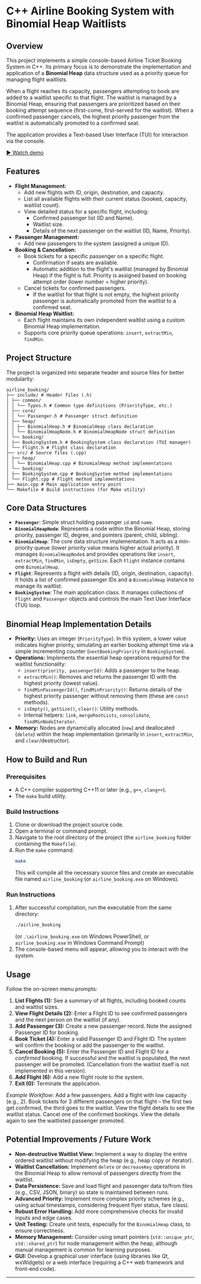 # C++ Airline Booking System with Binomial Heap Waitlists

## Overview

This project implements a simple console-based Airline Ticket Booking System in C++. Its primary focus is to demonstrate the implementation and application of a **Binomial Heap** data structure used as a priority queue for managing flight waitlists.

When a flight reaches its capacity, passengers attempting to book are added to a waitlist specific to that flight. The waitlist is managed by a Binomial Heap, ensuring that passengers are prioritized based on their booking attempt sequence (first-come, first-served for the waitlist). When a confirmed passenger cancels, the highest priority passenger from the waitlist is automatically promoted to a confirmed seat.

The application provides a Text-based User Interface (TUI) for interaction via the console.

[▶️ Watch demo](https://github.com/Deepak22903/Airline-Ticket-Booking/blob/main/demo.mkv)

## Features

- **Flight Management:**
  - Add new flights with ID, origin, destination, and capacity.
  - List all available flights with their current status (booked, capacity, waitlist count).
  - View detailed status for a specific flight, including:
    - Confirmed passenger list (ID and Name).
    - Waitlist size.
    - Details of the next passenger on the waitlist (ID, Name, Priority).
- **Passenger Management:**
  - Add new passengers to the system (assigned a unique ID).
- **Booking & Cancellation:**
  - Book tickets for a specific passenger on a specific flight.
    - Confirmation if seats are available.
    - Automatic addition to the flight's waitlist (managed by Binomial Heap) if the flight is full. Priority is assigned based on booking attempt order (lower number = higher priority).
  - Cancel tickets for confirmed passengers.
    - If the waitlist for that flight is not empty, the highest priority passenger is automatically promoted from the waitlist to a confirmed seat.
- **Binomial Heap Waitlist:**
  - Each flight maintains its own independent waitlist using a custom Binomial Heap implementation.
  - Supports core priority queue operations: `insert`, `extractMin`, `findMin`.

## Project Structure

The project is organized into separate header and source files for better modularity:

```
airline_booking/
├── include/ # Header files (.h)
│ ├── common/
│ │ └── Types.h # Common type definitions (PriorityType, etc.)
│ ├── core/
│ │ └── Passenger.h # Passenger struct definition
│ ├── heap/
│ │ ├── BinomialHeap.h # BinomialHeap class declaration
│ │ └── BinomialHeapNode.h # BinomialHeapNode struct definition
│ └── booking/
│ ├── BookingSystem.h # BookingSystem class declaration (TUI manager)
│ └── Flight.h # Flight class declaration
├── src/ # Source files (.cpp)
│ ├── heap/
│ │ └── BinomialHeap.cpp # BinomialHeap method implementations
│ └── booking/
│ ├── BookingSystem.cpp # BookingSystem method implementations
│ └── Flight.cpp # Flight method implementations
├── main.cpp # Main application entry point
└── Makefile # Build instructions (for Make utility)
```

## Core Data Structures

- **`Passenger`**: Simple struct holding passenger `id` and `name`.
- **`BinomialHeapNode`**: Represents a node within the Binomial Heap, storing priority, passenger ID, degree, and pointers (parent, child, sibling).
- **`BinomialHeap`**: The core data structure implementation. It acts as a min-priority queue (lower priority value means higher actual priority). It manages `BinomialHeapNode`s and provides operations like `insert`, `extractMin`, `findMin`, `isEmpty`, `getSize`. Each `Flight` instance contains one `BinomialHeap`.
- **`Flight`**: Represents a flight with details (ID, origin, destination, capacity). It holds a list of confirmed passenger IDs and a `BinomialHeap` instance to manage its waitlist.
- **`BookingSystem`**: The main application class. It manages collections of `Flight` and `Passenger` objects and controls the main Text User Interface (TUI) loop.

## Binomial Heap Implementation Details

- **Priority:** Uses an integer (`PriorityType`). In this system, a lower value indicates higher priority, simulating an earlier booking attempt time via a simple incrementing counter (`nextBookingPriority` in `BookingSystem`).
- **Operations:** Implements the essential heap operations required for the waitlist functionality:
  - `insert(priority, passengerId)`: Adds a passenger to the heap.
  - `extractMin()`: Removes and returns the passenger ID with the highest priority (lowest value).
  - `findMinPassengerId()`, `findMinPriority()`: Returns details of the highest priority passenger without removing them (these are `const` methods).
  - `isEmpty()`, `getSize()`, `clear()`: Utility methods.
  - Internal helpers: `link`, `mergeRootLists`, `consolidate`, `findMinNodeIterator`.
- **Memory:** Nodes are dynamically allocated (`new`) and deallocated (`delete`) within the heap implementation (primarily in `insert`, `extractMin`, and `clear`/destructor).

## How to Build and Run

### Prerequisites

- A C++ compiler supporting C++11 or later (e.g., `g++`, `clang++`).
- The `make` build utility.

### Build Instructions

1.  Clone or download the project source code.
2.  Open a terminal or command prompt.
3.  Navigate to the root directory of the project (the `airline_booking` folder containing the `Makefile`).
4.  Run the `make` command:
    ```bash
    make
    ```
    This will compile all the necessary source files and create an executable file named `airline_booking` (or `airline_booking.exe` on Windows).

### Run Instructions

1.  After successful compilation, run the executable from the same directory:
    ```bash
    ./airline_booking
    ```
    (or `.\airline_booking.exe` on Windows PowerShell, or `airline_booking.exe` in Windows Command Prompt)
2.  The console-based menu will appear, allowing you to interact with the system.

## Usage

Follow the on-screen menu prompts:

1.  **List Flights (1):** See a summary of all flights, including booked counts and waitlist sizes.
2.  **View Flight Details (2):** Enter a Flight ID to see confirmed passengers and the next person on the waitlist (if any).
3.  **Add Passenger (3):** Create a new passenger record. Note the assigned Passenger ID for booking.
4.  **Book Ticket (4):** Enter a valid Passenger ID and Flight ID. The system will confirm the booking or add the passenger to the waitlist.
5.  **Cancel Booking (5):** Enter the Passenger ID and Flight ID for a _confirmed_ booking. If successful and the waitlist is populated, the next passenger will be promoted. (Cancellation from the waitlist itself is not implemented in this version).
6.  **Add Flight (6):** Add a new flight route to the system.
7.  **Exit (0):** Terminate the application.

_Example Workflow:_ Add a few passengers. Add a flight with low capacity (e.g., 2). Book tickets for 3 different passengers on that flight – the first two get confirmed, the third goes to the waitlist. View the flight details to see the waitlist status. Cancel one of the confirmed bookings. View the details again to see the waitlisted passenger promoted.

## Potential Improvements / Future Work

- **Non-destructive Waitlist View:** Implement a way to display the entire ordered waitlist without modifying the heap (e.g., heap copy or iterator).
- **Waitlist Cancellation:** Implement `delete` or `decreaseKey` operations in the Binomial Heap to allow removal of passengers directly from the waitlist.
- **Data Persistence:** Save and load flight and passenger data to/from files (e.g., CSV, JSON, binary) so state is maintained between runs.
- **Advanced Priority:** Implement more complex priority schemes (e.g., using actual timestamps, considering frequent flyer status, fare class).
- **Robust Error Handling:** Add more comprehensive checks for invalid inputs and edge cases.
- **Unit Testing:** Create unit tests, especially for the `BinomialHeap` class, to ensure correctness.
- **Memory Management:** Consider using smart pointers (`std::unique_ptr`, `std::shared_ptr`) for node management within the heap, although manual management is common for learning purposes.
- **GUI:** Develop a graphical user interface (using libraries like Qt, wxWidgets) or a web interface (requiring a C++ web framework and front-end code).

---
